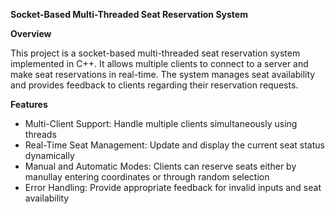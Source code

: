 **Socket-Based Multi-Threaded Seat Reservation System**

**Overview**

This project is a socket-based multi-threaded seat reservation system implemented in C++. It allows multiple clients to connect to a server and make seat reservations in real-time. The system manages seat availability and provides feedback to clients regarding their reservation requests.

**Features**
- Multi-Client Support: Handle multiple clients simultaneously using threads
- Real-Time Seat Management: Update and display the current seat status dynamically
- Manual and Automatic Modes: Clients can reserve seats either by manullay entering coordinates or through random selection
- Error Handling: Provide appropriate feedback for invalid inputs and seat availability
